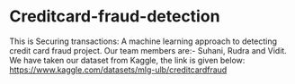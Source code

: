 # Creditcard-fraud-detection
This is Securing transactions: A machine learning approach to detecting credit card fraud project. 
Our team members are:- Suhani, Rudra and Vidit.
We have taken our dataset from Kaggle, the link is given below: 
https://www.kaggle.com/datasets/mlg-ulb/creditcardfraud
